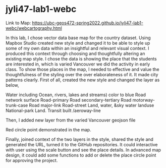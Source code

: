 # jyli47-lab1-webc
Link to Map: https://ubc-geos472-spring2022.github.io/jyli47-lab1-webc/webcartography.html


In this lab, I chose vector data base map for the country dataset. Using Mapbox Studio created new style and changed it to be able to style up some of my own data within an insightful and relevant visual context. I produced this context through choosing and thoughtfully altering an existing map style. I chose the data is showing the place that the students are interested in, which is varied Vancouver we did the activity in early class. To show those places in the map, I needed to effective and value the thoughtfulness of the styling over the over elaborateness of it. It made city patterns clearly. First of all, created the new style and changed the layer as below,

Water including Ocean, rivers, lakes and streams) color to blue
Road network surface
Road-primary
Road secondary-tertiary
Road motorway-trunk-case
Road major-link
Road-street
Land, water, &sky water
landuse
National-park
Land.
Transit built
/aeroway-line

Then, I added new layer from the varied Vancouver geojson file

Red circle point demonstrated in the map.

Finally, joined context of the two layers in the style, shared the style and generated the URL, turned it to the GitHub repositories. It could interactive with user using the scale button and see the place details. In advanced map design, it could add some functions to add or delete the place circle point for approving the project.
